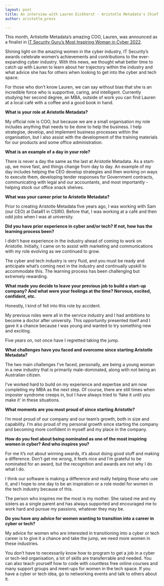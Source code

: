 ```yaml
---
layout: post
title: An interview with Lauren Eickhorst - Aristotle Metadata's Chief Operating Officer
author: aristotle_press

---
```


This month, Artistotle Metadata’s amazing COO, Lauren, was announced as a finalist in [IT Security Guru’s Most Inspiring Woman in Cyber 2022](https://www.itsecurityguru.org/2022/10/31/most-inspiring-women-in-cyber-awards-2022/).

Shining light on the amazing women in the cyber industry, IT Security’s awards celebrate women’s achievements and contributions to the ever-expanding cyber industry.
With this news, we thought what better time to catch up with Lauren to learn about her trajectory within the industry and what advice she has for others when looking to get into the cyber and tech space.

For those who don’t know Lauren, we can say without bias that she is an incredible force who is supportive, caring, and intelligent. Currently studying her second degree, an MBA, outside of work you can find Lauren at a local café with a coffee and a good book in hand.

**What is your role at Aristotle Metadata?**

My official role is COO, but because we are a small organisation my role includes anything that needs to be done to help the business. I help strategise, develop, and implement business processes within the organisation, but I also assist with the development of the training materials for our products and some office administration.

**What is an example of a day in your role?**

There is never a day the same as the last at Aristotle Metadata. As a start-up, we move fast, and things change from day to day. An example of my day includes helping the CEO develop strategies and then working on ways to execute them, developing tender responses for Government contracts, communicating with legal and our accountants, and most importantly - helping stock our office snack shelves.

**What was your career prior to Aristotle Metadata?**

Prior to creating Aristotle Metadata five years ago, I was working with Sam (our CEO) at Data61 in CSIRO. Before that, I was working at a café and then odd jobs when I was at university. 

**Did you have prior experience in cyber and/or tech? If not, how has the learning process been?**

I didn’t have experience in the industry ahead of coming to work on Aristotle. Initially, I came on to assist with marketing and communications with my role evolving as we continued to grow. 

The cyber and tech industry is very fluid, and you must be ready and anticipate what’s coming next in the industry and continually upskill to accommodate this. The learning process has been challenging but extremely rewarding.

**What made you decide to leave your previous job to build a start-up company? And what were your feelings at the time? Nervous, excited, confident, etc.**

Honestly, I kind of fell into this role by accident. 

My previous roles were all in the service industry and I had ambitions to become a doctor after university. This opportunity presented itself and I gave it a chance because I was young and wanted to try something new and exciting. 

Five years on, not once have I regretted taking the jump.

**What challenges have you faced and overcome since starting Aristotle Metadata?**

The two main challenges I’ve faced, personally, are being a young woman in a new industry that is primarily male-dominated, along with not being an Australian citizen.

I’ve worked hard to build on my experience and expertise and am now completing my MBA as the next step. Of course, there are still times when imposter syndrome creeps in, but I have always tried to ‘fake it until you make it’ in these situations. 

**What moments are you most proud of since starting Aristotle?**

I’m most proud of our company and our team’s growth, both in size and capability. I’m also proud of my personal growth since starting the company and becoming more confident in myself and my place in the company. 

**How do you feel about being nominated as one of the most inspiring women in cyber? And who inspires you?**

For me it’s not about winning awards, it’s about doing good stuff and making a difference. 
Don’t get me wrong, it feels nice and I’m grateful to be nominated for an award, but the recognition and awards are not why I do what I do. 

I think our software is making a difference and really helping those who use it, and I hope to one day to be an inspiration or a role model for women in the tech industry because of this. 

The person who inspires me the most is my mother. She raised me and my sisters as a single parent and has always supported and encouraged me to work hard and pursue my passions, whatever they may be. 

**Do you have any advice for women wanting to transition into a career in cyber or tech?**

My advice for women who are interested in transitioning into a cyber or tech career is to give it a chance and take the jump, we need more women in these industries. 

You don’t have to necessarily know how to program to get a job in a cyber or tech-led organisation, a lot of skills are transferrable and needed. You can also teach yourself how to code with countless free online courses and many support groups and meet-ups for women in the tech space. If you have a cyber or tech idea, go to networking events and talk to others about it.
